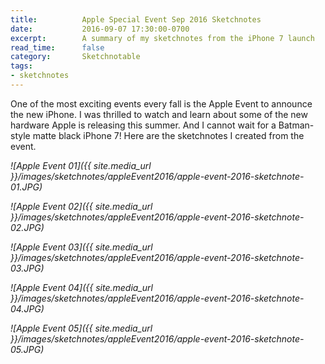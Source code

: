 ```yaml
---
title:          Apple Special Event Sep 2016 Sketchnotes
date:           2016-09-07 17:30:00-0700
excerpt:        A summary of my sketchnotes from the iPhone 7 launch
read_time:      false
category:       Sketchnotable
tags:
- sketchnotes
---
```


One of the most exciting events every fall is the Apple Event to announce the new iPhone. I was thrilled to watch and learn about some of the new hardware Apple is releasing this summer. And I cannot wait for a Batman-style matte black iPhone 7! Here are the sketchnotes I created from the event.

_![Apple Event 01]({{ site.media_url }}/images/sketchnotes/appleEvent2016/apple-event-2016-sketchnote-01.JPG)_

_![Apple Event 02]({{ site.media_url }}/images/sketchnotes/appleEvent2016/apple-event-2016-sketchnote-02.JPG)_

_![Apple Event 03]({{ site.media_url }}/images/sketchnotes/appleEvent2016/apple-event-2016-sketchnote-03.JPG)_

_![Apple Event 04]({{ site.media_url }}/images/sketchnotes/appleEvent2016/apple-event-2016-sketchnote-04.JPG)_

_![Apple Event 05]({{ site.media_url }}/images/sketchnotes/appleEvent2016/apple-event-2016-sketchnote-05.JPG)_
